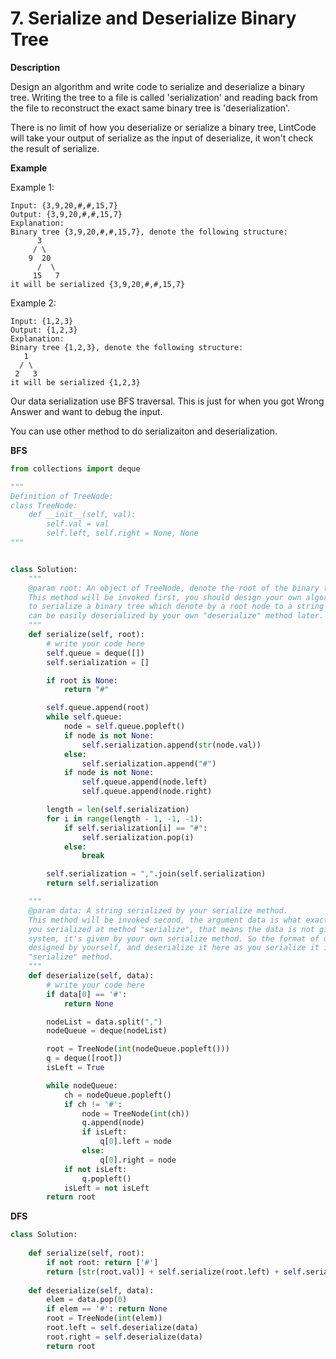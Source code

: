 # 7. Serialize and Deserialize Binary Tree

**Description**

Design an algorithm and write code to serialize and deserialize a binary tree. Writing the tree to a file is called 'serialization' and reading back from the file to reconstruct the exact same binary tree is 'deserialization'.

There is no limit of how you deserialize or serialize a binary tree, LintCode will take your output of serialize as the input of deserialize, it won't check the result of serialize.

**Example**

Example 1:

```
Input: {3,9,20,#,#,15,7}
Output: {3,9,20,#,#,15,7}
Explanation:
Binary tree {3,9,20,#,#,15,7}, denote the following structure:
	  3
	 / \
	9  20
	  /  \
	 15   7
it will be serialized {3,9,20,#,#,15,7}
```

Example 2:

```
Input: {1,2,3}
Output: {1,2,3}
Explanation:
Binary tree {1,2,3}, denote the following structure:
   1
  / \
 2   3
it will be serialized {1,2,3}
```

Our data serialization use BFS traversal. This is just for when you got Wrong Answer and want to debug the input.

You can use other method to do serializaiton and deserialization.

**BFS**

```python
from collections import deque

"""
Definition of TreeNode:
class TreeNode:
    def __init__(self, val):
        self.val = val
        self.left, self.right = None, None
"""


class Solution:
    """
    @param root: An object of TreeNode, denote the root of the binary tree.
    This method will be invoked first, you should design your own algorithm 
    to serialize a binary tree which denote by a root node to a string which
    can be easily deserialized by your own "deserialize" method later.
    """
    def serialize(self, root):
        # write your code here
        self.queue = deque([])
        self.serialization = []

        if root is None:
            return "#"

        self.queue.append(root)
        while self.queue:
            node = self.queue.popleft()
            if node is not None:
                self.serialization.append(str(node.val))
            else:
                self.serialization.append("#")
            if node is not None:
                self.queue.append(node.left)
                self.queue.append(node.right)

        length = len(self.serialization)
        for i in range(length - 1, -1, -1):
            if self.serialization[i] == "#":
                self.serialization.pop(i)
            else:
                break

        self.serialization = ",".join(self.serialization)
        return self.serialization

    """
    @param data: A string serialized by your serialize method.
    This method will be invoked second, the argument data is what exactly
    you serialized at method "serialize", that means the data is not given by
    system, it's given by your own serialize method. So the format of data is
    designed by yourself, and deserialize it here as you serialize it in 
    "serialize" method.
    """
    def deserialize(self, data):
        # write your code here
        if data[0] == '#':
            return None

        nodeList = data.split(",")
        nodeQueue = deque(nodeList)

        root = TreeNode(int(nodeQueue.popleft()))
        q = deque([root])
        isLeft = True

        while nodeQueue:
            ch = nodeQueue.popleft()
            if ch != '#':
                node = TreeNode(int(ch))
                q.append(node)
                if isLeft:
                    q[0].left = node
                else:
                    q[0].right = node
            if not isLeft:
                q.popleft()
            isLeft = not isLeft
        return root
```

**DFS**

```python
class Solution:
    
    def serialize(self, root):
        if not root: return ['#']
        return [str(root.val)] + self.serialize(root.left) + self.serialize(root.right)
    
    def deserialize(self, data):
        elem = data.pop(0)
        if elem == '#': return None 
        root = TreeNode(int(elem))
        root.left = self.deserialize(data)
        root.right = self.deserialize(data)
        return root
```
